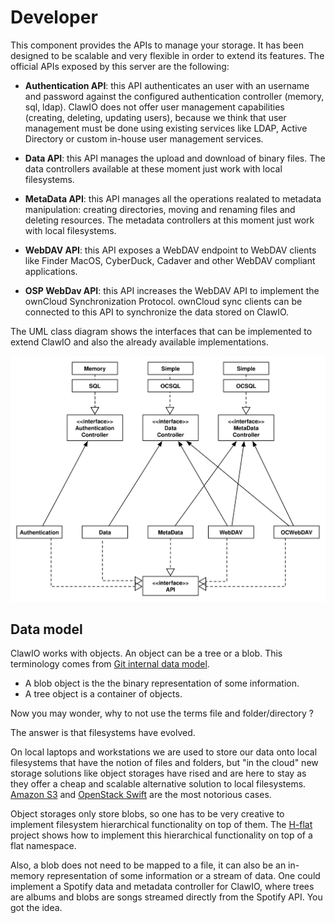 # Developer

This component provides the APIs to manage your storage. It has been designed
to be scalable and very flexible in order to extend its features. The official
APIs exposed by this server are the following:

* **Authentication API**: this API authenticates an user with an username and
password against the configured authentication controller (memory, sql,
ldap). ClawIO does not offer user management capabilities (creating, deleting,
updating users), because we think that user management must  be done using
existing services like LDAP, Active Directory or custom in-house user
management services.

* **Data API**: this API manages the upload and download of binary files. The
data controllers available at these moment just work with local filesystems.

* **MetaData API**: this API manages all the operations realated to metadata
manipulation: creating directories, moving and renaming files and deleting
resources. The metadata controllers at this moment just work with local
filesystems.

* **WebDAV API**:  this API exposes a WebDAV endpoint to WebDAV clients like
Finder MacOS, CyberDuck, Cadaver and other WebDAV compliant applications.

* **OSP WebDav API**: this API increases the WebDAV API to implement the
ownCloud Synchronization Protocol.  ownCloud sync clients can be connected to this API
to synchronize the data stored on ClawIO.


The UML class diagram  shows the interfaces that can be implemented to extend ClawIO and also the 
already available implementations.

![](assets/clawiod.svg)

## Data model

ClawIO works with objects. An object can be a tree or a blob. This terminology comes from [Git internal data model](https://git-scm.com/book/en/v2/Git-Internals-Git-Objects).

- A blob object is the the binary representation of some information.
- A tree object is a container of objects.


Now you may wonder, why to not use the terms file and folder/directory ?

The answer is that filesystems have evolved.

On local laptops and workstations we are used to store our data onto local
filesystems that have the notion of files and folders, but "in the cloud" new
storage solutions like object storages have rised and are here to stay as they 
offer a cheap and scalable alternative solution to local filesystems. [Amazon S3](https://aws.amazon.com/s3://aws.amazon.com/s3/)
and [OpenStack Swift](http://docs.openstack.org/developer/swift/) are the most notorious cases.

Object storages  only store blobs, so one has to be very creative to implement filesystem hierarchical functionality on top of them. 
The [H-flat](https://github.com/Seagate/h-flat) project shows how to implement this hierarchical functionality on top of a flat namespace.

Also, a blob does not need to be mapped to a file, it can also be an
in-memory representation of some information or a stream of data. One could implement a 
Spotify data and metadata controller for ClawIO, where trees are albums and blobs are songs streamed directly from the Spotify API. You got the idea.
